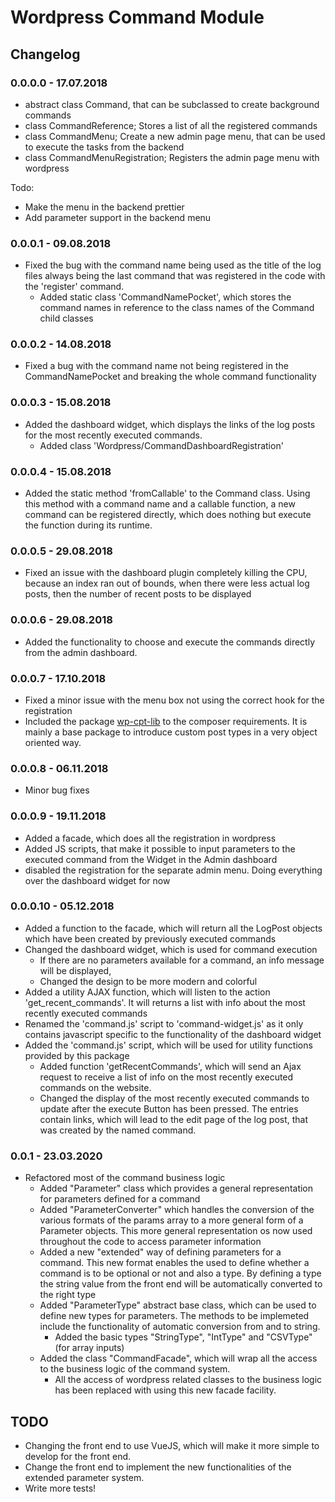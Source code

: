 # Wordpress Command Module


## Changelog

### 0.0.0.0 - 17.07.2018

- abstract class Command, that can be subclassed to create background commands
- class CommandReference; Stores a list of all the registered commands
- class CommandMenu; Create a new admin page menu, that can be used to execute the tasks from the backend
- class CommandMenuRegistration; Registers the admin page menu with wordpress

Todo:
- Make the menu in the backend prettier
- Add parameter support in the backend menu

### 0.0.0.1 - 09.08.2018

- Fixed the bug with the command name being used as the title of the log files always being the last command that 
was registered in the code with the 'register' command.
    - Added static class 'CommandNamePocket', which stores the command names in reference to the class names of the 
    Command child classes
    
### 0.0.0.2 - 14.08.2018

- Fixed a bug with the command name not being registered in the CommandNamePocket and breaking the whole command 
functionality

### 0.0.0.3 - 15.08.2018

- Added the dashboard widget, which displays the links of the log posts for the most recently executed commands.
    - Added class 'Wordpress/CommandDashboardRegistration'

### 0.0.0.4 - 15.08.2018

- Added the static method 'fromCallable' to the Command class. Using this method with a command name and a callable 
function, a new command can be registered directly, which does nothing but execute the function during its runtime.

### 0.0.0.5 - 29.08.2018

- Fixed an issue with the dashboard plugin completely killing the CPU, because an index ran out of bounds, when there 
were less actual log posts, then the number of recent posts to be displayed

### 0.0.0.6 - 29.08.2018

- Added the functionality to choose and execute the commands directly from the admin dashboard.

### 0.0.0.7 - 17.10.2018

- Fixed a minor issue with the menu box not using the correct hook for the registration
- Included the package [wp-cpt-lib](https://github.com/the16thpythonist/wp-cpt-lib.git) to the composer requirements. 
It is mainly a base package to introduce custom post types in a very object oriented way.

### 0.0.0.8 - 06.11.2018

- Minor bug fixes

### 0.0.0.9 - 19.11.2018

- Added a facade, which does all the registration in wordpress
- Added JS scripts, that make it possible to input parameters to the executed command 
from the Widget in the Admin dashboard
- disabled the registration for the separate admin menu. Doing everything over the dashboard widget for now

### 0.0.0.10 - 05.12.2018

- Added a function to the facade, which will return all the LogPost objects which have been 
created by previously executed commands
- Changed the dashboard widget, which is used for command execution
    - If there are no parameters available for a command, an info message will be displayed,
    - Changed the design to be more modern and colorful
- Added a utility AJAX function, which will listen to the action 'get_recent_commands'. It 
will returns a list with info about the most recently executed commands
- Renamed the 'command.js' script to 'command-widget.js' as it only contains javascript specific 
to the functionality of the dashboard widget
- Added the 'command.js' script, which will be used for utility functions provided by this package
    - Added function 'getRecentCommands', which will send an Ajax request to receive a list 
    of info on the most recently executed commands on the website.
    - Changed the display of the most recently executed commands to update after the execute 
    Button has been pressed. The entries contain links, which will lead to the edit page of the log 
    post, that was created by the named command.
   
### 0.0.1  - 23.03.2020

- Refactored most of the command business logic
    - Added "Parameter" class which provides a general representation for parameters defined for a command
    - Added "ParameterConverter" which handles the conversion of the various formats of the params array to a 
    more general form of a Parameter objects. This more general representation os now used throughout the code to 
    access parameter information
    - Added a new "extended" way of defining parameters for a command. This new format enables the used to define 
    whether a command is to be optional or not and also a type. By defining a type the string value from the front 
    end will be automatically converted to the right type
    - Added "ParameterType" abstract base class, which can be used to define new types for parameters. The methods to 
    be implemeted include the functionality of automatic conversion from and to string.
        - Added the basic types "StringType", "IntType" and "CSVType" (for array inputs)
    - Added the class "CommandFacade", which will wrap all the access to the business logic of the command system.
        - All the access of wordpress related classes to the business logic has been replaced with using this new 
        facade facility.
        
     
## TODO

- Changing the front end to use VueJS, which will make it more simple to develop for the front end.
- Change the front end to implement the new functionalities of the extended parameter system.
- Write more tests!